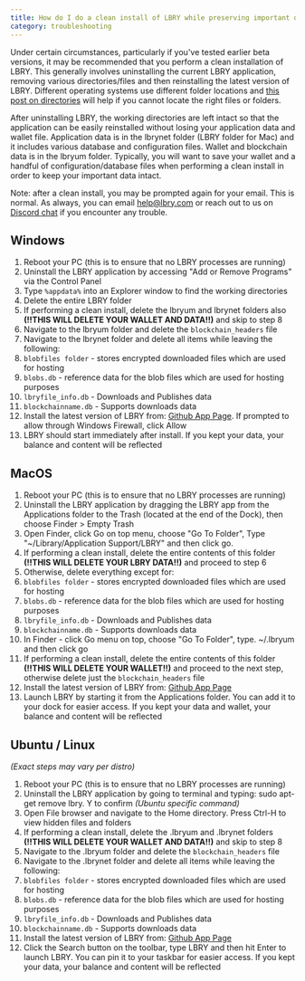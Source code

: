 ```yaml
---
title: How do I do a clean install of LBRY while preserving important data?
category: troubleshooting
---
```


Under certain circumstances, particularly if you've tested earlier beta versions, it may be recommended that you perform a clean installation of LBRY.  This generally involves uninstalling the current LBRY application, removing various directories/files and then reinstalling the latest version of LBRY. Different operating systems use different folder locations and [this post on directories](https://lbry.com/faq/lbry-directories) will help if you cannot locate the right files or folders.  

After uninstalling LBRY, the working directories are left intact so that the application can be easily reinstalled without losing your application data and wallet file. Application data is in the lbrynet folder (LBRY folder for Mac) and it includes various database and configuration files.  Wallet and blockchain data is in the lbryum folder. Typically, you will want to save your wallet and a handful of configuration/database files when performing a clean install in order to keep your important data intact.

Note: after a clean install, you may be prompted again for your email. This is normal. As always, you can email [help@lbry.com](mailto:help@lbry.com) or reach out to us on [Discord chat](https://chat.lbry.com) if you encounter any trouble.

## Windows
1. Reboot your PC (this is to ensure that no LBRY processes are running)
2. Uninstall the LBRY application by accessing "Add or Remove Programs" via the Control Panel
3. Type `%appdata%` into an Explorer window to find the working directories
4. Delete the entire LBRY folder
5. If performing a clean install, delete the lbryum and lbrynet folders also **(!!THIS WILL DELETE YOUR WALLET AND DATA!!)** and skip to step 8 
6. Navigate to the lbryum folder and delete the `blockchain_headers` file
7. Navigate to the lbrynet folder and delete all items while leaving the following:
 1. `blobfiles folder` - stores encrypted downloaded files which are used for hosting
 2. `blobs.db` - reference data for the blob files which are used for hosting purposes
 3. `lbryfile_info.db` - Downloads and Publishes data
 4. `blockchainname.db` - Supports downloads data
8. Install the latest version of LBRY from: [Github App Page](https://github.com/lbryio/lbry-app/releases "Github App Page"). If prompted to allow through Windows Firewall, click Allow
9. LBRY should start immediately after install.  If you kept your data, your balance and content will be reflected

## MacOS
1. Reboot your PC (this is to ensure that no LBRY processes are running)
2. Uninstall the LBRY application by dragging the LBRY app from the Applications folder to the Trash (located at the end of the Dock), then choose Finder > Empty Trash
3. Open Finder, click Go on top menu, choose "Go To Folder", Type "~/Library/Application Support/LBRY" and then click go.
4. If performing a clean install, delete the entire contents of this folder **(!!THIS WILL DELETE YOUR LBRY DATA!!)** and proceed to step 6
5. Otherwise, delete everything except for:
 1. `blobfiles folder` - stores encrypted downloaded files which are used for hosting
 2. `blobs.db` - reference data for the blob files which are used for hosting purposes
 3. `lbryfile_info.db` - Downloads and Publishes data
 4. `blockchainname.db` - Supports downloads data
6. In Finder - click Go menu on top, choose "Go To Folder", type. ~/.lbryum and then click go
7. If performing a clean install, delete the entire contents of this folder **(!!THIS WILL DELETE YOUR WALLET!!)** and proceed to the next step, otherwise delete just the `blockchain_headers` file
8. Install the latest version of LBRY from: [Github App Page](https://github.com/lbryio/lbry-app/releases "Github App Page")
9. Launch LBRY by starting it from the Applications folder.  You can add it to your dock for easier access.  If you kept your data and wallet, your balance and content will be reflected

## Ubuntu / Linux
*(Exact steps may vary per distro)* 
1. Reboot your PC (this is to ensure that no LBRY processes are running)
2. Uninstall the LBRY application by going to terminal and typing: sudo apt-get remove lbry. Y to confirm *(Ubuntu specific command)*
3. Open File browser and navigate to the Home directory. Press Ctrl-H to view hidden files and folders
5. If performing a clean install, delete the .lbryum and .lbrynet folders **(!!THIS WILL DELETE YOUR WALLET AND DATA!!)** and skip to step 8
6. Navigate to the .lbryum folder and delete the `blockchain_headers` file
7. Navigate to the .lbrynet folder and delete all items while leaving the following:
 1. `blobfiles folder` - stores encrypted downloaded files which are used for hosting
 2. `blobs.db` - reference data for the blob files which are used for hosting purposes
 3. `lbryfile_info.db` - Downloads and Publishes data
 4. `blockchainname.db` - Supports downloads data
8. Install the latest version of LBRY from: [Github App Page](https://github.com/lbryio/lbry-app/releases "Github App Page")
9. Click the Search button on the toolbar, type LBRY and then hit Enter to launch LBRY.  You can pin it to your taskbar for easier access. If you kept your data, your balance and content will be reflected

